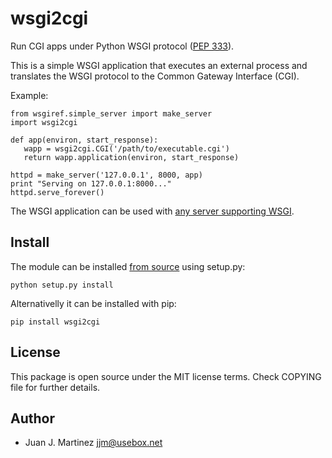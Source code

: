 wsgi2cgi
========

Run CGI apps under Python WSGI protocol ([PEP 333][PEP-333]).

This is a simple WSGI application that executes an external process
and translates the WSGI protocol to the Common Gateway Interface (CGI).

Example:

    from wsgiref.simple_server import make_server
    import wsgi2cgi

    def app(environ, start_response):
       wapp = wsgi2cgi.CGI('/path/to/executable.cgi')
       return wapp.application(environ, start_response)

    httpd = make_server('127.0.0.1', 8000, app)
    print "Serving on 127.0.0.1:8000..."
    httpd.serve_forever()

The WSGI application can be used with [any server supporting WSGI][WSGI Servers].

[PEP-333]: http://www.python.org/dev/peps/pep-0333/
[WSGI Servers]: http://wsgi.readthedocs.org/en/latest/servers.html


Install
-------

The module can be installed [from source][source code] using setup.py:

    python setup.py install

Alternativelly it can be installed with pip:

    pip install wsgi2cgi

[source code]: https://github.com/reidrac/wsgi2cgi


License
-------

This package is open source under the MIT license terms. Check COPYING
file for further details.


Author
------

 - Juan J. Martinez <jjm@usebox.net>

